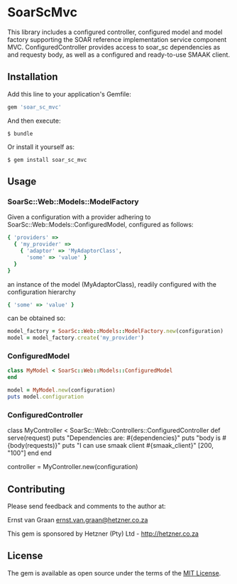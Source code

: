 # SoarScMvc

This library includes a configured controller, configured model and model factory supporting the SOAR reference implementation service component MVC. ConfiguredController provides access to soar_sc dependencies as and requesty body, as well as a configured and ready-to-use SMAAK client.

## Installation

Add this line to your application's Gemfile:

```ruby
gem 'soar_sc_mvc'
```

And then execute:

    $ bundle

Or install it yourself as:

    $ gem install soar_sc_mvc

## Usage

### SoarSc::Web::Models::ModelFactory

Given a configuration with a provider adhering to SoarSc::Web::Models::ConfiguredModel, configured as follows:

```ruby
{ 'providers' => 
  { 'my_provider' => 
    { 'adaptor' => 'MyAdaptorClass',
      'some' => 'value' }
  }
}
```

an instance of the model (MyAdaptorClass), readily configured with the configuration hierarchy

```ruby
{ 'some' => 'value' }
```

can be obtained so:

```ruby
model_factory = SoarSc::Web::Models::ModelFactory.new(configuration)
model = model_factory.create('my_provider')
```

### ConfiguredModel

```ruby
class MyModel < SoarSc::Web::Models::ConfiguredModel
end

model = MyModel.new(configuration)
puts model.configuration
```

### ConfiguredController

class MyController < SoarSc::Web::Controllers::ConfiguredController
  def serve(request)
    puts "Dependencies are: #{dependencies}"
    puts "body is #{body(requests)}"
    puts "I can use smaak client #{smaak_client}"
    [200, "100"]
  end
end

controller = MyController.new(configuration)

## Contributing

Please send feedback and comments to the author at:

Ernst van Graan <ernst.van.graan@hetzner.co.za>

This gem is sponsored by Hetzner (Pty) Ltd - http://hetzner.co.za

## License

The gem is available as open source under the terms of the [MIT License](http://opensource.org/licenses/MIT).

